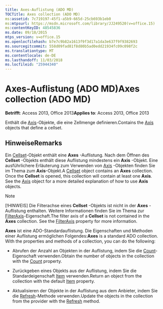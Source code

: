 ```yaml
---
title: Axes-Auflistung (ADO MD)
TOCTitle: Axes collection (ADO MD)
ms:assetid: 7c719197-45f1-a5b9-665d-25cb693b1eb0
ms:mtpsurl: https://msdn.microsoft.com/library/JJ249520(v=office.15)
ms:contentKeyID: 48545836
ms.date: 09/18/2015
mtps_version: v=office.15
ms.openlocfilehash: b7e7c9b82a1613f9f3d17a1da3e637f9f9382693
ms.sourcegitcommit: 558d09fad81f8d80b5ad0edd21934fc09c098f2c
ms.translationtype: MT
ms.contentlocale: de-DE
ms.lasthandoff: 11/03/2018
ms.locfileid: "25944340"
---
```

# <a name="axes-collection-ado-md"></a><span data-ttu-id="473b3-102">Axes-Auflistung (ADO MD)</span><span class="sxs-lookup"><span data-stu-id="473b3-102">Axes collection (ADO MD)</span></span>


<span data-ttu-id="473b3-103">**Betrifft**: Access 2013, Office 2013</span><span class="sxs-lookup"><span data-stu-id="473b3-103">**Applies to**: Access 2013, Office 2013</span></span>

<span data-ttu-id="473b3-104">Enthält die [Axis](axis-object-ado-md.md)-Objekte, die eine Zellmenge definieren.</span><span class="sxs-lookup"><span data-stu-id="473b3-104">Contains the [Axis](axis-object-ado-md.md) objects that define a cellset.</span></span>

## <a name="remarks"></a><span data-ttu-id="473b3-105">Hinweise</span><span class="sxs-lookup"><span data-stu-id="473b3-105">Remarks</span></span>

<span data-ttu-id="473b3-p101">Ein [Cellset](cellset-object-ado-md.md)-Objekt enthält eine **Axes** -Auflistung. Nach dem Öffnen des **Cellset** -Objekts enthält diese Auflistung mindestens ein **Axis** -Objekt. Eine ausführlichere Erläuterung zum Verwenden von [Axis](axis-object-ado-md.md) -Objekten finden Sie im Thema zum **Axis**-Objekt.</span><span class="sxs-lookup"><span data-stu-id="473b3-p101">A [Cellset](cellset-object-ado-md.md) object contains an **Axes** collection. Once the **Cellset** is opened, this collection will contain at least one **Axis**. See the [Axis](axis-object-ado-md.md) object for a more detailed explanation of how to use **Axis** objects.</span></span>


> [!NOTE]
> <span data-ttu-id="473b3-p102">[!HINWEIS] Die Filterachse eines **Cellset** -Objekts ist nicht in der **Axes** -Auflistung enthalten. Weitere Informationen finden Sie im Thema zur [FilterAxis](filteraxis-property-ado-md.md)-Eigenschaft.</span><span class="sxs-lookup"><span data-stu-id="473b3-p102">The filter axis of a **Cellset** is not contained in the **Axes** collection. See the [FilterAxis](filteraxis-property-ado-md.md) property for more information.</span></span>



<span data-ttu-id="473b3-p103">**Axes** ist eine ADO-Standardauflistung. Die Eigenschaften und Methoden einer Auflistung ermöglichen Folgendes:</span><span class="sxs-lookup"><span data-stu-id="473b3-p103">**Axes** is a standard ADO collection. With the properties and methods of a collection, you can do the following:</span></span>

- <span data-ttu-id="473b3-113">Abrufen der Anzahl an Objekten in der Auflistung, indem Sie die [Count](count-property-ado.md)-Eigenschaft verwenden.</span><span class="sxs-lookup"><span data-stu-id="473b3-113">Obtain the number of objects in the collection with the [Count](count-property-ado.md) property.</span></span>

- <span data-ttu-id="473b3-114">Zurückgeben eines Objekts aus der Auflistung, indem Sie die Standardeigenschaft [Item](item-property-ado.md) verwenden.</span><span class="sxs-lookup"><span data-stu-id="473b3-114">Return an object from the collection with the default [Item](item-property-ado.md) property.</span></span>

- <span data-ttu-id="473b3-115">Aktualisieren der Objekte in der Auflistung aus dem Anbieter, indem Sie die [Refresh](refresh-method-ado.md)-Methode verwenden.</span><span class="sxs-lookup"><span data-stu-id="473b3-115">Update the objects in the collection from the provider with the [Refresh](refresh-method-ado.md) method.</span></span>


